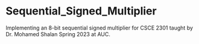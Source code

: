 # Sequential_Signed_Multiplier
Implementing an 8-bit sequential signed multiplier for CSCE 2301 taught by Dr. Mohamed Shalan Spring 2023 at AUC.
